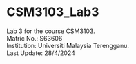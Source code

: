 # CSM3103_Lab3  
Lab 3 for the course CSM3103.  
Matric No.: S63606  
Institution: Universiti Malaysia Terengganu.  
Last Update: 28/4/2024
